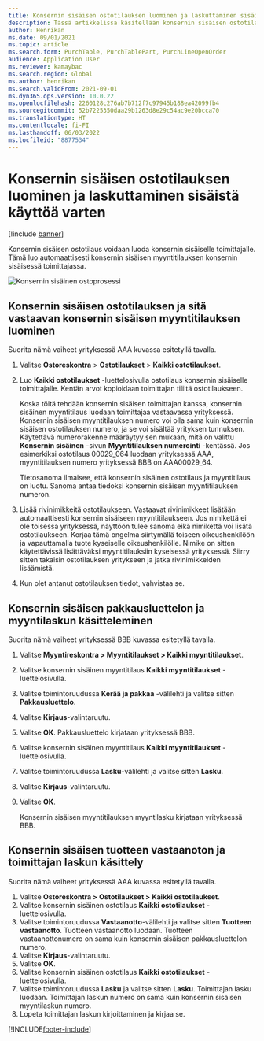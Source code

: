 ```yaml
---
title: Konsernin sisäisen ostotilauksen luominen ja laskuttaminen sisäistä käyttöä varten
description: Tässä artikkelissa käsitellään konsernin sisäisen ostotilauksen luomista ja laskuttamista sisäistä käyttöä varten
author: Henrikan
ms.date: 09/01/2021
ms.topic: article
ms.search.form: PurchTable, PurchTablePart, PurchLineOpenOrder
audience: Application User
ms.reviewer: kamaybac
ms.search.region: Global
ms.author: henrikan
ms.search.validFrom: 2021-09-01
ms.dyn365.ops.version: 10.0.22
ms.openlocfilehash: 2260128c276ab7b712f7c97945b188ea42099fb4
ms.sourcegitcommit: 52b7225350daa29b1263d8e29c54ac9e20bcca70
ms.translationtype: HT
ms.contentlocale: fi-FI
ms.lasthandoff: 06/03/2022
ms.locfileid: "8877534"
---
```

# <a name="create-and-invoice-an-intercompany-purchase-order-for-internal-use"></a>Konsernin sisäisen ostotilauksen luominen ja laskuttaminen sisäistä käyttöä varten

[!include [banner](../../includes/banner.md)]

Konsernin sisäisen ostotilaus voidaan luoda konsernin sisäiselle toimittajalle. Tämä luo automaattisesti konsernin sisäisen myyntitilauksen konsernin sisäisessä toimittajassa.

![Konsernin sisäinen ostoprosessi](media/intercompanypurchaseprocess.png)

## <a name="create-an-intercompany-purchase-order-and-a-corresponding-intercompany-sales-order"></a>Konsernin sisäisen ostotilauksen ja sitä vastaavan konsernin sisäisen myyntitilauksen luominen

Suorita nämä vaiheet yrityksessä AAA kuvassa esitetyllä tavalla.

1. Valitse **Ostoreskontra** \> **Ostotilaukset** \> **Kaikki ostotilaukset**.
1. Luo **Kaikki ostotilaukset** -luettelosivulla ostotilaus konsernin sisäiselle toimittajalle. Kentän arvot kopioidaan toimittajan tililtä ostotilaukseen.

    Koska töitä tehdään konsernin sisäisen toimittajan kanssa, konsernin sisäinen myyntitilaus luodaan toimittajaa vastaavassa yrityksessä. Konsernin sisäisen myyntitilauksen numero voi olla sama kuin konsernin sisäisen ostotilauksen numero, ja se voi sisältää yrityksen tunnuksen. Käytettävä numerorakenne määräytyy sen mukaan, mitä on valittu **Konsernin sisäinen** -sivun **Myyntitilauksen numerointi** -kentässä. Jos esimerkiksi ostotilaus 00029\_064 luodaan yrityksessä AAA, myyntitilauksen numero yrityksessä BBB on AAA00029\_64.

    Tietosanoma ilmaisee, että konsernin sisäinen ostotilaus ja myyntitilaus on luotu. Sanoma antaa tiedoksi konsernin sisäisen myyntitilauksen numeron.

1. Lisää rivinimikkeitä ostotilaukseen. Vastaavat rivinimikkeet lisätään automaattisesti konsernin sisäiseen myyntitilaukseen. Jos nimikettä ei ole toisessa yrityksessä, näyttöön tulee sanoma eikä nimikettä voi lisätä ostotilaukseen. Korjaa tämä ongelma siirtymällä toiseen oikeushenkilöön ja vapauttamalla tuote kyseiselle oikeushenkilölle. Nimike on sitten käytettävissä lisättäväksi myyntitilauksiin kyseisessä yrityksessä. Siirry sitten takaisin ostotilauksen yritykseen ja jatka rivinimikkeiden lisäämistä.
1. Kun olet antanut ostotilauksen tiedot, vahvistaa se.

## <a name="process-the-intercompany-packing-slip-and-customer-invoice"></a>Konsernin sisäisen pakkausluettelon ja myyntilaskun käsitteleminen

Suorita nämä vaiheet yrityksessä BBB kuvassa esitetyllä tavalla.

1. Valitse **Myyntireskontra \> Myyntitilaukset \> Kaikki myyntitilaukset**.
1. Valitse konsernin sisäinen myyntitilaus **Kaikki myyntitilaukset** -luettelosivulla.
1. Valitse toimintoruudussa **Kerää ja pakkaa** -välilehti ja valitse sitten **Pakkausluettelo**.
1. Valitse **Kirjaus**-valintaruutu.
1. Valitse **OK**. Pakkausluettelo kirjataan yrityksessä BBB.
1. Valitse konsernin sisäinen myyntitilaus **Kaikki myyntitilaukset** -luettelosivulla.
1. Valitse toimintoruudussa **Lasku**-välilehti ja valitse sitten **Lasku**.
1. Valitse **Kirjaus**-valintaruutu.
1. Valitse **OK**.

    Konsernin sisäisen myyntitilauksen myyntilasku kirjataan yrityksessä BBB.

## <a name="process-the-intercompany-product-receipt-and-vendor-invoice"></a>Konsernin sisäisen tuotteen vastaanoton ja toimittajan laskun käsittely

Suorita nämä vaiheet yrityksessä AAA kuvassa esitetyllä tavalla.

1. Valitse **Ostoreskontra \> Ostotilaukset \> Kaikki ostotilaukset**.
1. Valitse konsernin sisäinen ostotilaus **Kaikki ostotilaukset** -luettelosivulla.
1. Valitse toimintoruudussa **Vastaanotto**-välilehti ja valitse sitten **Tuotteen vastaanotto**. Tuotteen vastaanotto luodaan. Tuotteen vastaanottonumero on sama kuin konsernin sisäisen pakkausluettelon numero.
1. Valitse **Kirjaus**-valintaruutu.
1. Valitse **OK**.
1. Valitse konsernin sisäinen ostotilaus **Kaikki ostotilaukset** -luettelosivulla.
1. Valitse toimintoruudussa **Lasku** ja valitse sitten **Lasku**. Toimittajan lasku luodaan. Toimittajan laskun numero on sama kuin konsernin sisäisen myyntilaskun numero.
1. Lopeta toimittajan laskun kirjoittaminen ja kirjaa se.

[!INCLUDE[footer-include](../../includes/footer-banner.md)]
